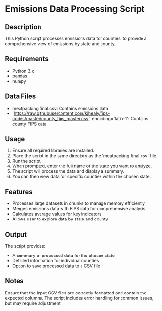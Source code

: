 # Emissions Data Processing Script

## Description

This Python script processes emissions data for counties, to provide a comprehensive view of emissions by state and county.

## Requirements

- Python 3.x
- pandas
- numpy

## Data Files

- meatpacking final.csv: Contains emissions data
- 'https://raw.githubusercontent.com/kjhealy/fips-codes/master/county_fips_master.csv', encoding='latin-1': Contains county FIPS data

## Usage

1. Ensure all required libraries are installed.
2. Place the script in the same directory as the 'meatpacking final.csv' file.
3. Run the script.
4. When prompted, enter the full name of the state you want to analyze.
5. The script will process the data and display a summary.
6. You can then view data for specific counties within the chosen state.

## Features

- Processes large datasets in chunks to manage memory efficiently
- Merges emissions data with FIPS data for comprehensive analysis
- Calculates average values for key indicators
- Allows user to explore data by state and county

## Output

The script provides:

- A summary of processed data for the chosen state
- Detailed information for individual counties
- Option to save processed data to a CSV file

## Notes

Ensure that the input CSV files are correctly formatted and contain the expected columns. The script includes error handling for common issues, but may require adjustment.
